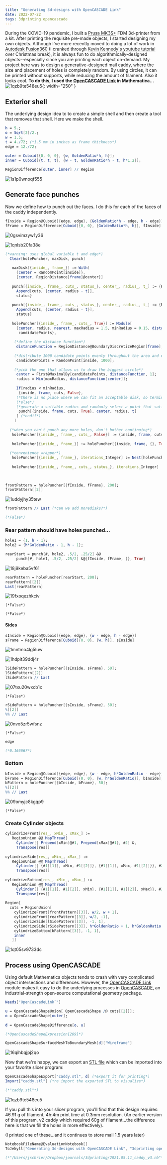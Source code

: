 ```yaml
---
title: "Generating 3d-designs with OpenCASCADE Link"
date: 2022-07-22
tags: 3dprinting opencascade
---
```


During the COVID-19 pandemic, I built a [Prusa MK3S+](https://www.prusa3d.com/category/original-prusa-i3-mk3s/) FDM 3d-printer from a kit.  After printing the requisite pre-made objects, I started designing my own objects.  Although I've more recently moved to doing a lot of work in [Autodesk Fusion360](https://www.autodesk.com/products/fusion-360/overview) (I cranked through [Kevin Kennedy's youtube tutorial ](https://www.youtube.com/watch?v=WKb3mRkgTwg&list=PLrZ2zKOtC_-C4rWfapgngoe9o2-ng8ZBr)over Christmas break), it is always fun to do algorithmically-designed objects--especially since you are printing each object on-demand.  My project here was to design a generative-designed mail caddy, where the size and placement of holes is completely random.  By using circles, it can be printed without supports, while reducing the amount of filament.  Also it looks cool. **To do this, I used the [OpenCASCADE Link](https://reference.wolfram.com/language/OpenCascadeLink/tutorial/UsingOpenCascadeLink.html) in Mathematica...**  
![1qzb9te548eu5](/blog/images/2022/7/22/1qzb9te548eu5.png){: width="250" }

## Exterior shell

The underlying design idea to to create a simple shell and then create a tool that removes that shell.  Here we make the shell.

```mathematica
h = 5.;
o = Sqrt[2]/2.;
w = 1.5;
t = 4./72; (*1.5 mm in inches as frame thickness*)
edge = 12./72; 
 
outer = Cuboid[{0, 0, 0}, {w, GoldenRatio*h, h}];
inner = Cuboid[{t, t, t}, {w - t, GoldenRatio*h - t, h*1.2}];
```

```mathematica
RegionDifference[outer, inner] // Region
```

![1s1p0wnoqf555](/blog/images/2022/7/22/1s1p0wnoqf555.png)

## Generate face punches

Now we define how to punch out the faces.  I do this for each of the faces of the caddy independently.

```mathematica
fInside = Region@Cuboid[{edge, edge}, {GoldenRatio*h - edge, h - edge}]
fFrame = RegionDifference[Cuboid[{0, 0}, {GoldenRatio*h, h}], fInside]
```

![0gsvimzyw1y36](/blog/images/2022/7/22/0gsvimzyw1y36.png)

![1qnlsb20fa38e](/blog/images/2022/7/22/1qnlsb20fa38e.png)

```mathematica
(*warning: uses global variable t and edge*)
  Clear[holePuncher, maxDisk, punch] 
   
   maxDisk[{inside_, frame_}] := With[
     {center = RandomPoint[inside]}, 
     {center, RegionDistance[frame]@center}] 
   
   punch[{inside_, frame_, cuts_, status_}, center_, radius_, t_] := {RegionDifference[inside, Disk[center, radius]], RegionUnion[frame, Annulus[center, {radius - t, radius}]], 
     Append[cuts, {center, radius - t}], 
     status} 
   
   punch[{inside_, frame_, cuts_, status_}, center_, radius_, t_] := {RegionDifference[inside, Disk[center, radius]], RegionUnion[frame, Annulus[center, {radius - t, radius}]], 
     Append[cuts, {center, radius - t}], 
     status} 
   
   holePuncher[{inside_, frame_, cuts_, True}] := Module[
     {center, radius, nearest, maxRadius = 1.5, minRadius = 0.15, distanceFunction, 
      candidatePoints}, 
     
    (*define the distance function*) 
     distanceFunction = RegionDistance@BoundaryDiscretizeRegion[frame]; 
     
    (*distribute 1000 candidate points evenly throughout the area and evaluate distances to boundaries*) 
     candidatePoints = RandomPoint[inside, 1000]; 
     
    (*pick the one that allows us to draw the biggest circle*) 
     center = First@MaximalBy[candidatePoints, distanceFunction, 1]; 
     radius = Min[maxRadius, distanceFunction[center]]; 
     
     If[radius < minRadius, 
      {inside, frame, cuts, False}, 
     (*there is no place where we can fit an acceptable disk, so terminate*) 
     (*else*) 
     (*generate a suitable radius and randomly select a point that satisfies it*) 
      punch[{inside, frame, cuts, True}, center, radius, t] 
     ] (*endif*) 
    ] 
   
  (*when you can't punch any more holes, don't bother continuing*) 
   holePuncher[{inside_, frame_, cuts_, False}] := {inside, frame, cuts, False} 
   
   holePuncher[{inside_, frame_}] := holePuncher[{inside, frame, {}, True}] 
   
  (*convenience wrapper*) 
   holePuncher[{inside_, frame_}, iterations_Integer] := Nest[holePuncher, {inside, frame}, iterations] 
   
   holePuncher[{inside_, frame_, cuts_, status_}, iterations_Integer] := Nest[holePuncher, {inside, frame, cuts, status}, iterations] 
   
  
```

```mathematica
frontPattern = holePuncher[{fInside, fFrame}, 200];
frontPattern[[2]]
```

![1uddyjhy35tew](/blog/images/2022/7/22/1uddyjhy35tew.png)

```mathematica
frontPattern // Last (*can we add moredisks?*)

(*False*)
```

### Rear pattern should have holes punched...

```mathematica
hole1 = {1, h - 1};
hole2 = {h*GoldenRatio - 1, h - 1};
```

```mathematica
rearStart = punch[#, hole2, .5/2, .25/2] &@
     punch[#, hole1, .5/2, .25/2] &@{fInside, fFrame, {}, True}
```

![18j9keba5vf61](/blog/images/2022/7/22/18j9keba5vf61.png)

```mathematica
rearPattern = holePuncher[rearStart, 200];
rearPattern[[2]]
Last[rearPattern]
```

![19fxoqezhkciv](/blog/images/2022/7/22/19fxoqezhkciv.png)

```
(*False*)

(*False*)
```

#### Sides

```mathematica
sInside = Region@Cuboid[{edge, edge}, {w - edge, h - edge}]
sFrame = RegionDifference[Cuboid[{0, 0}, {w, h}], sInside]
```

![1mntmo4lg5luw](/blog/images/2022/7/22/1mntmo4lg5luw.png)

![1hdpit39ddj4r](/blog/images/2022/7/22/1hdpit39ddj4r.png)

```mathematica
lSidePattern = holePuncher[{sInside, sFrame}, 50];
lSidePattern[[2]]
lSidePattern // Last
```

![07txu20wxcb1x](/blog/images/2022/7/22/07txu20wxcb1x.png)

```
(*False*)
```

```mathematica
rSidePattern = holePuncher[{sInside, sFrame}, 50];
%[[2]]
%% // Last
```

![0nvo5zr5wfsnz](/blog/images/2022/7/22/0nvo5zr5wfsnz.png)

```
(*False*)
```

```mathematica
edge

(*0.166667*)
```

### Bottom

```mathematica
bInside = Region@Cuboid[{edge, edge}, {w - edge, h*GoldenRatio - edge}];
bFrame = RegionDifference[Cuboid[{0, 0}, {w, h*GoldenRatio}], bInside];
bPattern = holePuncher[{bInside, bFrame}, 50];
%[[2]]
%% // Last
```

![09omyjc8kgqp9](/blog/images/2022/7/22/09omyjc8kgqp9.png)

```
(*False*)
```

### Create Cylinder objects

```mathematica
cylindrizeFront[res_, xMin_, xMax_] := 
   RegionUnion @@ MapThread[
     Cylinder[{ Prepend[xMin]@#1, Prepend[xMax]@#1}, #2] &, 
     Transpose[res]] 
 
cylindrizeSide[res_, xMin_, xMax_] := 
   RegionUnion @@ MapThread[
     Cylinder[{ {#1[[1]], xMin, #1[[2]]}, {#1[[1]], xMax, #1[[2]]}}, #2] &, 
     Transpose[res]] 
 
cylindrizeBottom[res_, xMin_, xMax_] := 
   RegionUnion @@ MapThread[
     Cylinder[{ {#1[[1]], #1[[2]], xMin}, {#1[[1]], #1[[2]], xMax}}, #2] &, 
     Transpose[res]] 
 
Region[
  cuts = RegionUnion[
    cylindrizeFront[frontPattern[[3]], w/2, w + 1], 
    cylindrizeFront[rearPattern[[3]], w/2, -1], 
    cylindrizeSide[lSidePattern[[3]], -1, 1], 
    cylindrizeSide[rSidePattern[[3]], h*GoldenRatio + 1, h*GoldenRatio - 1], 
    cylindrizeBottom[bPattern[[3]], -1, 1], 
    inner 
   ]]
```

![1qt05sv9733dc](/blog/images/2022/7/22/1qt05sv9733dc.png)

## Process using OpenCASCADE

Using default Mathematica objects tends to crash with very complicated object intersections and differences.  However, the [OpenCASCADE Link](https://reference.wolfram.com/language/OpenCascadeLink/tutorial/UsingOpenCascadeLink.html) module makes it easy to do the underlying processes in [OpenCASCADE](https://en.wikipedia.org/wiki/Open_Cascade_Technology), an industrial-strength open-source computational geometry package.  

```mathematica
Needs["OpenCascadeLink`"]
```

```mathematica
u = OpenCascadeShapeUnion[ OpenCascadeShape /@ cuts[[2]]];
o = OpenCascadeShape[outer]; 
 
d = OpenCascadeShapeDifference[o, u]

(*OpenCascadeShapeExpression[209]*)
```

```mathematica
OpenCascadeShapeSurfaceMeshToBoundaryMesh[d]["Wireframe"]
```

![16qihbqjpj2qo](/blog/images/2022/7/22/16qihbqjpj2qo.png)

Now that we're happy, we can export an [STL file](https://en.wikipedia.org/wiki/STL_(file_format)) which can be imported into your favorite slicer program:

```mathematica
OpenCascadeShapeExport["caddy.stl", d] (*export it for printing*)
Import["caddy.stl"] (*re import the exported STL to visualize*)

(*"caddy.stl"*)
```

![1qzb9te548eu5](/blog/images/2022/7/22/1qzb9te548eu5.png)

If you pull this into your slicer program, you'll find that this design requires:  46.91 g of filament, 4h:4m print time at 0.3mm resolution.  (An earlier version of this program, v2 caddy which required 60g of filament...the difference here is that we fill the holes in more effectively).

(I printed one of these...and it continues to store mail 1.5 years later)

```mathematica
NotebookFileName@EvaluationNotebook[]
ToJekyll["Generating 3d-designs with OpenCASCADE Link", "3dprinting opencascade"];

(*"/Users/jschrier/Dropbox/journals/3dprinting/2021.05.11_caddy_v3.nb"*)
```
